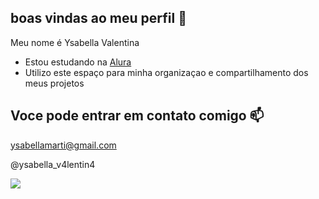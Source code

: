 ## boas vindas ao meu perfil 💜

Meu nome é Ysabella Valentina

- Estou estudando na [Alura](https:_//www.alura.com.br) 
- Utilizo este espaço para minha organizaçao e compartilhamento dos meus projetos

## Voce pode entrar em contato comigo 📫

ysabellamarti@gmail.com

@ysabella_v4lentin4

![](https://media1.tenor.com/m/hqK5Zj__4dYAAAAC/minion.gif)
